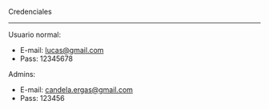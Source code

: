 Credenciales
<hr>
Usuario normal:

 - E-mail: lucas@gmail.com
 - Pass: 12345678


Admins:

 - E-mail: candela.ergas@gmail.com
 - Pass: 123456
